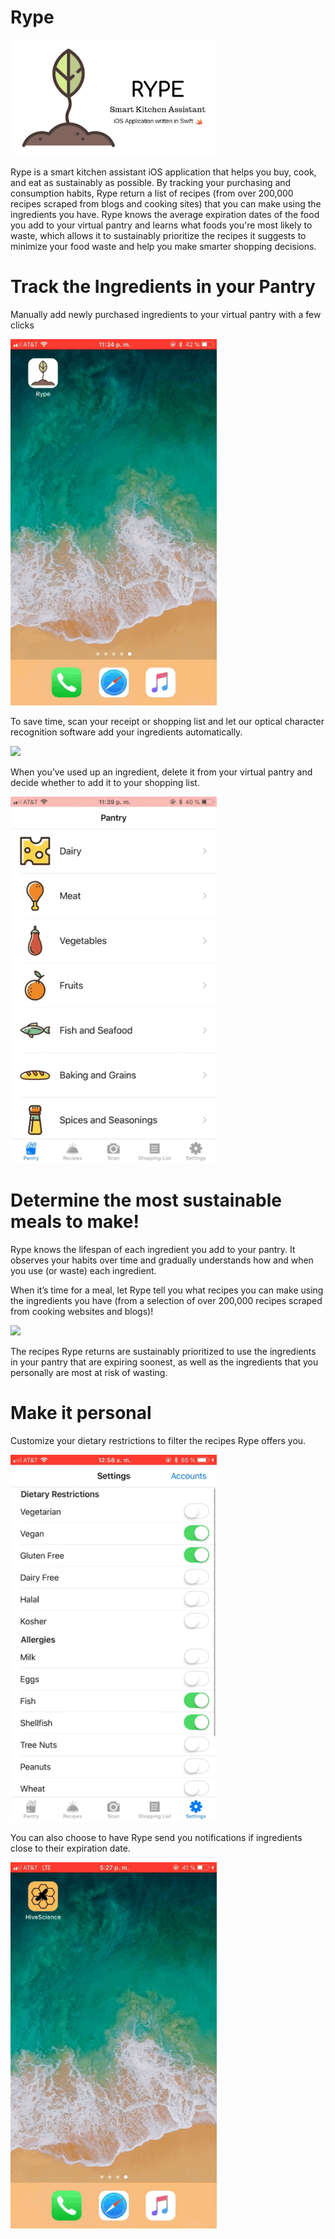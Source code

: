 # Rype 

<img src="resources/intro.png" width = "330px" />

Rype is a smart kitchen assistant iOS application that helps you buy, cook, and eat as sustainably as possible. By tracking your purchasing and consumption habits, Rype return a list of recipes (from over 200,000 recipes scraped from blogs and cooking sites) that you can make using the ingredients you have. Rype knows the average expiration dates of the food you add to your virtual pantry and learns what foods you're most likely to waste, which allows it to sustainably prioritize the recipes it suggests to minimize your food waste and help you make smarter shopping decisions. <br>

# Track the Ingredients in your Pantry

Manually add newly purchased ingredients to your virtual pantry with a few clicks<br>

<img src="resources/add.gif" width = "330px" />

To save time, scan your receipt or shopping list and let our optical character recognition software add your ingredients automatically. <br>

<img src="resources/photo.gif" width = "330px" />

When you’ve used up an ingredient, delete it from your virtual pantry and decide whether to add it to your shopping list.<br>

<img src="resources/remove.gif" width = "330px" />

# Determine the most sustainable meals to make! 

Rype knows the lifespan of each ingredient you add to your pantry. It observes your habits over time and gradually understands how and when you use (or waste) each ingredient. 

When it’s time for a meal, let Rype tell you what recipes you can make using the ingredients you have (from a selection of over 200,000 recipes scraped from cooking websites and blogs)! 

<img src="resources/recipes.gif" width = "330px" />

The recipes Rype returns are sustainably prioritized to use the ingredients in your pantry that are expiring soonest, as well as the ingredients that you personally are most at risk of wasting. 

# Make it personal

Customize your dietary restrictions to filter the recipes Rype offers you.

<img src="resources/restrict.gif" width = "330px" />

You can also choose to have Rype send you notifications if ingredients close to their expiration date. 

<img src="resources/animated.gif" width = "330px" />

